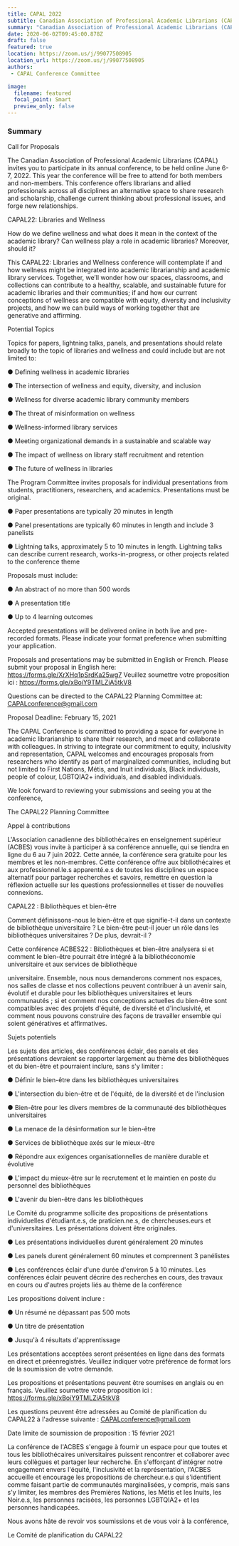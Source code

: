 ```yaml
---
title: CAPAL 2022
subtitle: Canadian Association of Professional Academic Librarians (CAPAL) Conference
summary: "Canadian Association of Professional Academic Librarians (CAPAL): Call for Proposals / Appel à contributions"
date: 2020-06-02T09:45:00.878Z
draft: false
featured: true
location: https://zoom.us/j/99077508905
location_url: https://zoom.us/j/99077508905
authors:
 - CAPAL Conference Committee

image:
  filename: featured
  focal_point: Smart
  preview_only: false
---
```


### Summary
Call for Proposals

The Canadian Association of Professional Academic Librarians (CAPAL) invites you to participate in its annual conference, to be held online June 6-7, 2022. This year the conference will be free to attend for both members and non-members. This conference offers librarians and allied professionals across all disciplines an alternative space to share research and scholarship, challenge current thinking about professional issues, and forge new relationships.

CAPAL22: Libraries and Wellness

How do we define wellness and what does it mean in the context of the academic library? Can wellness play a role in academic libraries? Moreover, should it?

This CAPAL22: Libraries and Wellness conference will contemplate if and how wellness might be integrated into academic librarianship and academic library services. Together, we’ll wonder how our spaces, classrooms, and collections can contribute to a healthy, scalable, and sustainable future for academic libraries and their communities; if and how our current conceptions of wellness are compatible with equity, diversity and inclusivity projects, and how we can build ways of working together that are generative and affirming.

Potential Topics

Topics for papers, lightning talks, panels, and presentations should relate broadly to the topic of libraries and wellness and could include but are not limited to:

● Defining wellness in academic libraries

● The intersection of wellness and equity, diversity, and inclusion

● Wellness for diverse academic library community members

● The threat of misinformation on wellness

● Wellness-informed library services

● Meeting organizational demands in a sustainable and scalable way

● The impact of wellness on library staff recruitment and retention

● The future of wellness in libraries

The Program Committee invites proposals for individual presentations from students, practitioners, researchers, and academics. Presentations must be original.

● Paper presentations are typically 20 minutes in length

● Panel presentations are typically 60 minutes in length and include 3 panelists

● Lightning talks, approximately 5 to 10 minutes in length. Lightning talks can describe current research, works-in-progress, or other projects related to the conference theme

Proposals must include:

● An abstract of no more than 500 words

● A presentation title

● Up to 4 learning outcomes

Accepted presentations will be delivered online in both live and pre-recorded formats. Please indicate your format preference when submitting your application.

Proposals and presentations may be submitted in English or French. Please submit your proposal in English here: https://forms.gle/XrXHq1pSrdKa25wg7 Veuillez soumettre votre proposition ici : https://forms.gle/xBoiY9TMLZiA5tkV8

Questions can be directed to the CAPAL22 Planning Committee at: CAPALconference@gmail.com

Proposal Deadline: February 15, 2021

The CAPAL Conference is committed to providing a space for everyone in academic librarianship to share their research, and meet and collaborate with colleagues. In striving to integrate our commitment to equity, inclusivity and representation, CAPAL welcomes and encourages proposals from researchers who identify as part of marginalized communities, including but not limited to First Nations, Métis, and Inuit individuals, Black individuals, people of colour, LGBTQIA2+ individuals, and disabled individuals.

We look forward to reviewing your submissions and seeing you at the conference,

The CAPAL22 Planning Committee



Appel à contributions

L'Association canadienne des bibliothécaires en enseignement supérieur (ACBES) vous invite à participer à sa conférence annuelle, qui se tiendra en ligne du 6 au 7 juin 2022. Cette année, la conférence sera gratuite pour les membres et les non-membres. Cette conférence offre aux bibliothécaires et aux professionnel.le.s apparenté.e.s de toutes les disciplines un espace alternatif pour partager recherches et savoirs, remettre en question la réflexion actuelle sur les questions professionnelles et tisser de nouvelles connexions.

CAPAL22 : Bibliothèques et bien-être

Comment définissons-nous le bien-être et que signifie-t-il dans un contexte de bibliothèque universitaire ? Le bien-être peut-il jouer un rôle dans les bibliothèques universitaires ? De plus, devrait-il ?

Cette conférence ACBES22 : Bibliothèques et bien-être analysera si et comment le bien-être pourrait être intégré à la bibliothéconomie universitaire et aux services de bibliothèque

universitaire. Ensemble, nous nous demanderons comment nos espaces, nos salles de classe et nos collections peuvent contribuer à un avenir sain, évolutif et durable pour les bibliothèques universitaires et leurs communautés ; si et comment nos conceptions actuelles du bien-être sont compatibles avec des projets d'équité, de diversité et d'inclusivité, et comment nous pouvons construire des façons de travailler ensemble qui soient génératives et affirmatives.

Sujets potentiels

Les sujets des articles, des conférences éclair, des panels et des présentations devraient se rapporter largement au thème des bibliothèques et du bien-être et pourraient inclure, sans s'y limiter :

● Définir le bien-être dans les bibliothèques universitaires

● L'intersection du bien-être et de l'équité, de la diversité et de l'inclusion

● Bien-être pour les divers membres de la communauté des bibliothèques universitaires

● La menace de la désinformation sur le bien-être

● Services de bibliothèque axés sur le mieux-être

● Répondre aux exigences organisationnelles de manière durable et évolutive

● L'impact du mieux-être sur le recrutement et le maintien en poste du personnel des bibliothèques

● L'avenir du bien-être dans les bibliothèques

Le Comité du programme sollicite des propositions de présentations individuelles d'étudiant.e.s, de praticien.ne.s, de chercheuses.eurs et d'universitaires. Les présentations doivent être originales.

● Les présentations individuelles durent généralement 20 minutes

● Les panels durent généralement 60 minutes et comprennent 3 panélistes

● Les conférences éclair d'une durée d'environ 5 à 10 minutes. Les conférences éclair peuvent décrire des recherches en cours, des travaux en cours ou d'autres projets liés au thème de la conférence

Les propositions doivent inclure :

● Un résumé ne dépassant pas 500 mots

● Un titre de présentation

● Jusqu'à 4 résultats d'apprentissage

Les présentations acceptées seront présentées en ligne dans des formats en direct et préenregistrés. Veuillez indiquer votre préférence de format lors de la soumission de votre demande.

Les propositions et présentations peuvent être soumises en anglais ou en français. Veuillez soumettre votre proposition ici : https://forms.gle/xBoiY9TMLZiA5tkV8

Les questions peuvent être adressées au Comité de planification du CAPAL22 à l'adresse suivante : CAPALconference@gmail.com

Date limite de soumission de proposition : 15 février 2021

La conférence de l'ACBES s'engage à fournir un espace pour que toutes et tous les bibliothécaires universitaires puissent rencontrer et collaborer avec leurs collègues et partager leur recherche. En s'efforçant d'intégrer notre engagement envers l'équité, l'inclusivité et la représentation, l'ACBES accueille et encourage les propositions de chercheur.e.s qui s'identifient comme faisant partie de communautés marginalisées, y compris, mais sans s'y limiter, les membres des Premières Nations, les Métis et les Inuits, les Noir.e.s, les personnes racisées, les personnes LGBTQIA2+ et les personnes handicapées.

Nous avons hâte de revoir vos soumissions et de vous voir à la conférence,

Le Comité de planification du CAPAL22
